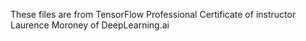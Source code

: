 These files are from TensorFlow Professional Certificate of instructor Laurence Moroney of DeepLearning.ai

